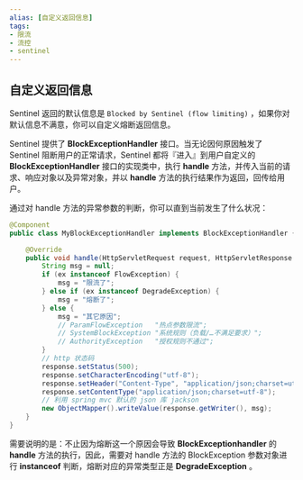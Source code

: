 ```yaml
---
alias: [自定义返回信息]
tags: 
- 限流
- 流控
- sentinel
---
```


## 自定义返回信息

Sentinel 返回的默认信息是 `Blocked by Sentinel (flow limiting)` ，如果你对默认信息不满意，你可以自定义熔断返回信息。

Sentinel 提供了 **BlockExceptionHandler** 接口。当无论因何原因触发了 Sentinel 阻断用户的正常请求，Sentinel 都将『进入』到用户自定义的 **BlockExceptionHandler** 接口的实现类中，执行 **handle** 方法，并传入当前的请求、响应对象以及异常对象，并以 **handle** 方法的执行结果作为返回，回传给用户。

通过对 handle 方法的异常参数的判断，你可以直到当前发生了什么状况：

```java
@Component
public class MyBlockExceptionHandler implements BlockExceptionHandler {

    @Override
    public void handle(HttpServletRequest request, HttpServletResponse response, BlockException ex) throws Exception {
        String msg = null;
        if (ex instanceof FlowException) {
            msg = "限流了";
        } else if (ex instanceof DegradeException) {
            msg = "熔断了";
        } else {
            msg = "其它原因";
            // ParamFlowException   "热点参数限流";
            // SystemBlockException "系统规则（负载/…不满足要求）";
            // AuthorityException   "授权规则不通过";
        }
        // http 状态码
        response.setStatus(500);
        response.setCharacterEncoding("utf-8");
        response.setHeader("Content-Type", "application/json;charset=utf-8");
        response.setContentType("application/json;charset=utf-8");
        // 利用 spring mvc 默认的 json 库 jackson
        new ObjectMapper().writeValue(response.getWriter(), msg);
    }
}
```

需要说明的是：不止因为熔断这一个原因会导致 **BlockExceptionhandler** 的 **handle** 方法的执行，因此，需要对 handle 方法的 BlockException 参数对象进行 **instanceof** 判断，熔断对应的异常类型正是 **DegradeException** 。


